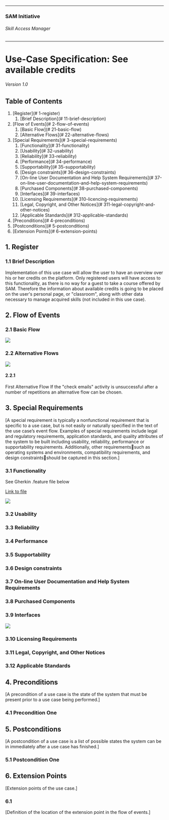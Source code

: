 * * *

### SAM Initiative

###### Skill Access Manager

* * *

# Use-Case Specification: See available credits

###### Version 1.0

## Table of Contents

1.  [Register](# 1-register)
    1.  [Brief Description](# 11-brief-description)
2.  [Flow of Events](# 2-flow-of-events)
    1.  [Basic Flow](# 21-basic-flow)
    2.  [Alternative Flows](# 22-alternative-flows)
3.  [Special Requirements](# 3-special-requirements)
    1.  [Functionality](# 31-functionality)
    2.  [Usability](# 32-usability)
    3.  [Reliability](# 33-reliability)
    4.  [Performance](# 34-performance)
    5.  [Supportability](# 35-supportability)
    6.  [Design constraints](# 36-design-constraints)
    7.  [On-line User Documentation and Help System Requirements](# 37-on-line-user-documentation-and-help-system-requirements)
    8.  [Purchased Components](# 38-purchased-components)
    9.  [Interfaces](# 39-interfaces)
    10.  [Licensing Requirements](# 310-licencing-requirements)
    11.  [Legal, Copyright, and Other Notices](# 311-legal-copyright-and-other-notices)
    12.  [Applicable Standards](# 312-applicable-standards)
4.  [Preconditions](# 4-preconditions)
5.  [Postconditions](# 5-postconditions)
6.  [Extension Points](# 6-extension-points)

## 1\. Register

### 1.1 Brief Description

Implementation of this use case will allow the user to have an overview over his or her credits on the platform. Only registered users will have access to this functionality, as there is no way for a guest to take a course offered by SAM. Therefore the information about available credits is going to be placed on the user's personal page, or "classroom", along with other data necessary to manage acquired skills (not included in this use case).

## 2\. Flow of Events

### 2.1 Basic Flow

![](ad_register.png)

### 2.2 Alternative Flows

![](ad_register-alt1.png)

#### 2.2.1

First Alternative Flow If the "check emails" activity is unsuccessful after a number of repetitions an alternative flow can be chosen.

## 3\. Special Requirements

[A special requirement is typically a nonfunctional requirement that is specific to a use case, but is not easily or naturally specified in the text of the use case’s event flow. Examples of special requirements include legal and regulatory requirements, application standards, and quality attributes of the system to be built including usability, reliability, performance or supportability requirements. Additionally, other requirementssuch as operating systems and environments, compatibility requirements, and design constraintsshould be captured in this section.]

### 3.1 Functionality

See Gherkin .feature file below

[Link to file](https://eynorey.visualstudio.com/SAM%20-%20Smartify%20The%20World/_git/sam-private?path=%2Fsrc%2Ftest%2Ffeatures%2Fuser%2Fregister.feature&version=GBmaster&_a=contents)

![](feature_register.png)

### 3.2 Usability

### 3.3 Reliability

### 3.4 Performance

### 3.5 Supportability

### 3.6 Design constraints

### 3.7 On-line User Documentation and Help System Requirements

### 3.8 Purchased Components

### 3.9 Interfaces

![](wf_register.png)

### 3.10 Licensing Requirements

### 3.11 Legal, Copyright, and Other Notices

### 3.12 Applicable Standards

## 4\. Preconditions

[A precondition of a use case is the state of the system that must be present prior to a use case being performed.]

### 4.1 Precondition One

## 5\. Postconditions

[A postcondition of a use case is a list of possible states the system can be in immediately after a use case has finished.]

### 5.1 Postcondition One

## 6\. Extension Points

[Extension points of the use case.]

### 6.1

[Definition of the location of the extension point in the flow of events.]